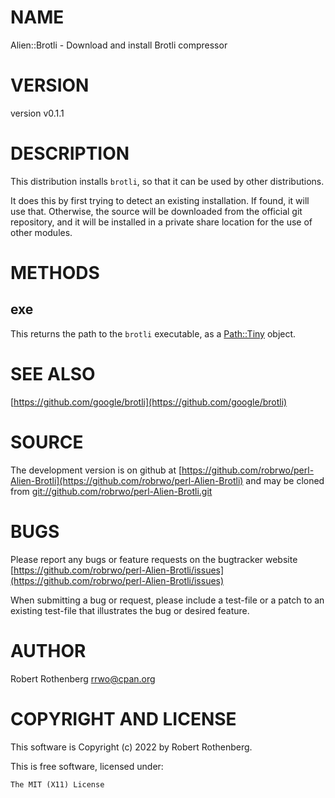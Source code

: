 # NAME

Alien::Brotli - Download and install Brotli compressor

# VERSION

version v0.1.1

# DESCRIPTION

This distribution installs `brotli`, so that it can be used by other
distributions.

It does this by first trying to detect an existing installation.  If
found, it will use that.  Otherwise, the source will be downloaded
from the official git repository, and it will be installed in a
private share location for the use of other modules.

# METHODS

## exe

This returns the path to the `brotli` executable, as a [Path::Tiny](https://metacpan.org/pod/Path%3A%3ATiny)
object.

# SEE ALSO

[https://github.com/google/brotli](https://github.com/google/brotli)

# SOURCE

The development version is on github at [https://github.com/robrwo/perl-Alien-Brotli](https://github.com/robrwo/perl-Alien-Brotli)
and may be cloned from [git://github.com/robrwo/perl-Alien-Brotli.git](git://github.com/robrwo/perl-Alien-Brotli.git)

# BUGS

Please report any bugs or feature requests on the bugtracker website
[https://github.com/robrwo/perl-Alien-Brotli/issues](https://github.com/robrwo/perl-Alien-Brotli/issues)

When submitting a bug or request, please include a test-file or a
patch to an existing test-file that illustrates the bug or desired
feature.

# AUTHOR

Robert Rothenberg <rrwo@cpan.org>

# COPYRIGHT AND LICENSE

This software is Copyright (c) 2022 by Robert Rothenberg.

This is free software, licensed under:

```
The MIT (X11) License
```
